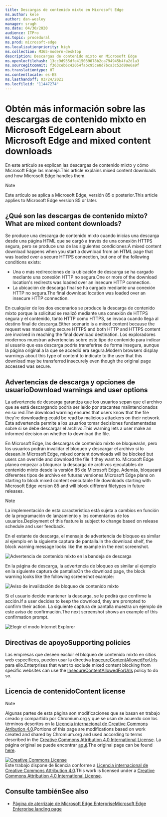 ```yaml
---
title: Descargas de contenido mixto en Microsoft Edge
ms.author: kele
author: dan-wesley
manager: srugh
ms.date: 04/30/2020
audience: ITPro
ms.topic: procedural
ms.prod: microsoft-edge
ms.localizationpriority: high
ms.collection: M365-modern-desktop
description: Descargas de contenido mixto en Microsoft Edge
ms.openlocfilehash: 13cc9d935dfe415039078b2ca794945b4fa2d1a3
ms.sourcegitcommit: f363ceb6c42054fabc95ce8d7bca3c52d80e6a9f
ms.translationtype: HT
ms.contentlocale: es-ES
ms.lasthandoff: 03/24/2021
ms.locfileid: "11447274"
---
```

# <a name="learn-about-microsoft-edge-and-mixed-content-downloads"></a><span data-ttu-id="fd4b7-103">Obtén más información sobre las descargas de contenido mixto en Microsoft Edge</span><span class="sxs-lookup"><span data-stu-id="fd4b7-103">Learn about Microsoft Edge and mixed content downloads</span></span>

<span data-ttu-id="fd4b7-104">En este artículo se explican las descargas de contenido mixto y cómo Microsoft Edge las maneja.</span><span class="sxs-lookup"><span data-stu-id="fd4b7-104">This article explains mixed content downloads and how Microsoft Edge handles them.</span></span>

>[!NOTE]
><span data-ttu-id="fd4b7-105">Este artículo se aplica a Microsoft Edge, versión 85 o posterior.</span><span class="sxs-lookup"><span data-stu-id="fd4b7-105">This article applies to Microsoft Edge version 85 or later.</span></span>

## <a name="what-are-mixed-content-downloads"></a><span data-ttu-id="fd4b7-106">¿Qué son las descargas de contenido mixto?</span><span class="sxs-lookup"><span data-stu-id="fd4b7-106">What are mixed content downloads?</span></span>

<span data-ttu-id="fd4b7-107">Se produce una descarga de contenido mixto cuando inicias una descarga desde una página HTML que se cargó a través de una conexión HTTPS segura, pero se produce una de las siguientes condiciones:</span><span class="sxs-lookup"><span data-stu-id="fd4b7-107">A mixed content download happens when you start a download from an HTML page that was loaded over a secure HTTPS connection, but one of the following conditions exists:</span></span>

- <span data-ttu-id="fd4b7-108">Una o más redirecciones de la ubicación de descarga se ha cargado mediante una conexión HTTP no segura.</span><span class="sxs-lookup"><span data-stu-id="fd4b7-108">One or more of the download location's redirects was loaded over an insecure HTTP connection.</span></span>
- <span data-ttu-id="fd4b7-109">La ubicación de descarga final se ha cargado mediante una conexión HTTP no segura.</span><span class="sxs-lookup"><span data-stu-id="fd4b7-109">The final download location was loaded over an insecure HTTP connection.</span></span>

<span data-ttu-id="fd4b7-110">En cualquier de los dos escenarios se produce la descarga de contenido mixto porque la solicitud se realizó mediante una conexión de HTTPS segura y el contenido, tanto HTTP como HTTPS, se invoca cuando llega al destino final de descarga.</span><span class="sxs-lookup"><span data-stu-id="fd4b7-110">Either scenario is a mixed content because the request was made using secure HTTPS and both HTTP and HTTPS content are involved in reaching the final download destination.</span></span> <span data-ttu-id="fd4b7-111">Los exploradores modernos muestran advertencias sobre este tipo de contenido para indicar al usuario que esa descarga podría transferirse de forma insegura, aunque la página original a la que se accedió era segura.</span><span class="sxs-lookup"><span data-stu-id="fd4b7-111">Modern browsers display warnings about this type of content to indicate to the user that this download may be transferred insecurely even though the original page accessed was secure.</span></span>

## <a name="download-warnings-and-user-options"></a><span data-ttu-id="fd4b7-112">Advertencias de descarga y opciones de usuario</span><span class="sxs-lookup"><span data-stu-id="fd4b7-112">Download warnings and user options</span></span>

<span data-ttu-id="fd4b7-113">La advertencia de descarga garantiza que los usuarios sepan que el archivo que se está descargando podría ser leído por atacantes malintencionados en su red.</span><span class="sxs-lookup"><span data-stu-id="fd4b7-113">The download warning ensures that users know that the file they're downloading could be read by malicious attackers on their network.</span></span> <span data-ttu-id="fd4b7-114">Esta advertencia permite a los usuarios tomar decisiones fundamentadas sobre si se debe descargar el archivo.</span><span class="sxs-lookup"><span data-stu-id="fd4b7-114">This warning lets a user make an informed decision on whether to download the file.</span></span>

<span data-ttu-id="fd4b7-115">En Microsoft Edge, las descargas de contenido mixto se bloquearán, pero los usuarios podrán invalidar el bloqueo y descargar el archivo si lo desean.</span><span class="sxs-lookup"><span data-stu-id="fd4b7-115">In Microsoft Edge, mixed content downloads will be blocked but users can override and download the file if they want to.</span></span> <span data-ttu-id="fd4b7-116">Microsoft Edge planea empezar a bloquear la descarga de archivos ejecutables de contenido mixto desde la versión 85 de Microsoft Edge. Además, bloqueará diferentes tipos de archivo en futuras versiones.</span><span class="sxs-lookup"><span data-stu-id="fd4b7-116">Microsoft Edge plans on starting to block mixed content executable file downloads starting with Microsoft Edge version 85 and will block different filetypes in future releases.</span></span>

> [!NOTE]
> <span data-ttu-id="fd4b7-117">La implementación de esta característica está sujeta a cambios en función de la programación de lanzamiento y los comentarios de los usuarios.</span><span class="sxs-lookup"><span data-stu-id="fd4b7-117">Deployment of this feature is subject to change based on release schedule and user feedback.</span></span>

<!-- The schedule of the block for different filetypes is to be determined and may be impacted by usage data and user feedback. -->

<span data-ttu-id="fd4b7-118">En el estante de descarga, el mensaje de advertencia de bloqueo es similar al ejemplo en la siguiente captura de pantalla.</span><span class="sxs-lookup"><span data-stu-id="fd4b7-118">In the download shelf, the block warning message looks like the example in the next screenshot.</span></span>

 ![Advertencia de contenido mixto en la bandeja de descarga](./media/edge-learnmore-mixed-content-downloads/edge-mixed-content-download-tray-warning.png)

<span data-ttu-id="fd4b7-120">En la página de descarga, la advertencia de bloqueo es similar al ejemplo en la siguiente captura de pantalla:</span><span class="sxs-lookup"><span data-stu-id="fd4b7-120">On the download page, the block warning looks like the following screenshot example:</span></span>

 ![Aviso de invalidación de bloqueo de contenido mixto](./media/edge-learnmore-mixed-content-downloads/edge-mixed-content-download-page-warning.png)

<span data-ttu-id="fd4b7-122">Si el usuario decide mantener la descarga, se le pedirá que confirme la acción.</span><span class="sxs-lookup"><span data-stu-id="fd4b7-122">If a user decides to keep the download, they are prompted to confirm their action.</span></span> <span data-ttu-id="fd4b7-123">La siguiente captura de pantalla muestra un ejemplo de este aviso de confirmación.</span><span class="sxs-lookup"><span data-stu-id="fd4b7-123">The next screenshot shows an example of this confirmation prompt.</span></span>

 ![Elegir el modo Internet Explorer](./media/edge-learnmore-mixed-content-downloads/edge-mixed-content-download-override.png)

## <a name="supporting-policies"></a><span data-ttu-id="fd4b7-125">Directivas de apoyo</span><span class="sxs-lookup"><span data-stu-id="fd4b7-125">Supporting policies</span></span>

<span data-ttu-id="fd4b7-126">Las empresas que deseen excluir el bloqueo de contenido mixto en sitios web específicos, pueden usar la directiva [InsecureContentAllowedForUrls](./microsoft-edge-policies.md#insecurecontentallowedforurls) para ello.</span><span class="sxs-lookup"><span data-stu-id="fd4b7-126">Enterprises that want to exclude mixed content blocking from specific websites can use the [InsecureContentAllowedForUrls](./microsoft-edge-policies.md#insecurecontentallowedforurls) policy to do so.</span></span>

## <a name="content-license"></a><span data-ttu-id="fd4b7-127">Licencia de contenido</span><span class="sxs-lookup"><span data-stu-id="fd4b7-127">Content license</span></span>

> [!NOTE]
> <span data-ttu-id="fd4b7-128">Algunas partes de esta página son modificaciones que se basan en trabajo creado y compartido por Chromium.org y que se usan de acuerdo con los términos descritos en la [Licencia internacional de Creative Commons Atribution 4.0](http://creativecommons.org/licenses/by/4.0/).</span><span class="sxs-lookup"><span data-stu-id="fd4b7-128">Portions of this page are modifications based on work created and shared by Chromium.org and used according to terms described in the [Creative Commons Attribution 4.0 International License](http://creativecommons.org/licenses/by/4.0/).</span></span> <span data-ttu-id="fd4b7-129">La página original se puede encontrar [aquí](https://developers.google.com/web/fundamentals/security/prevent-mixed-content/what-is-mixed-content).</span><span class="sxs-lookup"><span data-stu-id="fd4b7-129">The original page can be found [here](https://developers.google.com/web/fundamentals/security/prevent-mixed-content/what-is-mixed-content).</span></span>
  
<a rel="license" href="http://creativecommons.org/licenses/by/4.0/"><img alt="Creative Commons License" style="border-width:0" src="https://i.creativecommons.org/l/by/4.0/88x31.png" /></a><br /><span data-ttu-id="fd4b7-130">Este trabajo dispone de licencia conforme a <a rel="license" href="http://creativecommons.org/licenses/by/4.0/">Licencia internacional de Creative Commons Attribution 4.0</a>.</span><span class="sxs-lookup"><span data-stu-id="fd4b7-130">This work is licensed under a <a rel="license" href="http://creativecommons.org/licenses/by/4.0/">Creative Commons Attribution 4.0 International License</a>.</span></span>

## <a name="see-also"></a><span data-ttu-id="fd4b7-131">Consulte también</span><span class="sxs-lookup"><span data-stu-id="fd4b7-131">See also</span></span>

- [<span data-ttu-id="fd4b7-132">Página de aterrizaje de Microsoft Edge Enterprise</span><span class="sxs-lookup"><span data-stu-id="fd4b7-132">Microsoft Edge Enterprise landing page</span></span>](https://aka.ms/EdgeEnterprise)